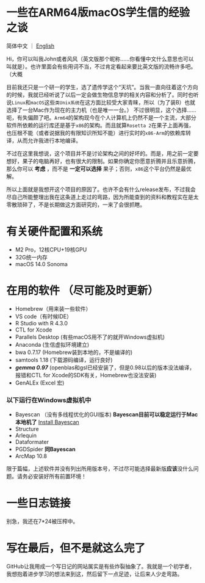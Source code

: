# 一些在ARM64版macOS学生信的经验之谈

  简体中文 ｜ [English](README.md)

  Hi，你可以叫我John或者风风（英文版那个昵称……你看懂中文什么意思也可以叫就是）。也许里面会有些用词不当，不过肯定看起来要比英文版的流畅许多吧。（大概

  目前我还只是一个研一的学生，选了遗传学这个“天坑”。当我一直向往着这个方向的时候，我就已经听说了以后一定会做生物信息学的相关内容和分析了。同时也听说`Linux`和`macOS`这些`类Unix系统`在这方面比较受大家青睐，所以（为了装B）也就选择了一台Mac作为现在的主力机（也是唯一一台。）
  不过很明显，这个选择……呃，有失偏颇了吧。`Arm64`的架构现今在个人计算机上仍然不是一个主流，大部分软件所依赖的运行库还是基于`x86`的架构。而且就算`Rosetta 2`在果子上面再强，也压根不能（或者说据我的有限知识所知不能）进行实时的`x86-Arm`的依赖库转译，从而允许我进行本地编译。

  不过在这里我想说，这个项目并不是讨论架构之间的好坏的。而是，用之前一定要想好，果子的电脑再好，也有很大的限制。如果你确定你愿意折腾并且乐意折腾，那么你可以 **考虑** ，而不是 **一定可以选择** 果子；否则，`x86`这个平台仍然是最优解。

  所以上面就是我想开这个项目的原因了。也许不会有什么release发布，不过我会尽自己所能整理出我在这条道上走过的弯路，因为所能查到的资料和教程实在是太零散琐碎了，不是长期做这方面研究的，一来了会很抓瞎。

# 有关硬件配置和系统

- M2 Pro，12核CPU+19核GPU
- 32G统一内存
- macOS 14.0 Sonoma

# 在用的软件 （尽可能及时更新）

- Homebrew（用来装一些软件）
- VS code（有时候IDE）
- R Studio with R 4.3.0
- CTL for Xcode
- Parallels Desktop (有些macOS用不了的就开Windows虚拟机)
- Anaconda (生信虚拟环境建立)
- bwa 0.7.17 (Homebrew装到本地的，不是编译的)
- samtools 1.18 (下载源码编译，运行良好)
- ***gemma 0.97*** (openblas和gsl已经安装了，但是0.98以后的版本没法编译，报错和CTL for Xcode的SDK有关，Homebrew也没法安装)
- GenALEx (Excel 宏)

### 以下运行在Windows虚拟机中
- Bayescan （没有多线程优化的GUI版本) **Bayescan目前可以稳定运行于Mac本地机了** [Install Bayescan](BAYESCAN--CN.md)
- Structure 
- Arlequin 
- Dataformater 
- PGDSpider **同Bayescan**
- ArcMap 10.8

限于篇幅，上述软件并没有列出所用版本号，不过尽可能选择最新版**应该**没什么问题。请务必安装好所有前置环境！

# 一些日志链接

别急，我还在7*24被压榨中。

# 写在最后，但不是就这么完了

GitHub让我用成一个写日记的网站属实是有些炸裂抽象了。我就是一个初学者，我想抱着进步学习的想法来到这，然后留下一点足迹，让后来人少走弯路。
